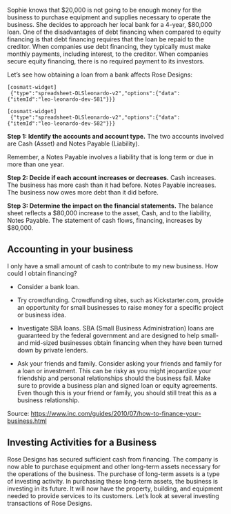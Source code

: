 Sophie knows that $20,000 is not going to be enough money for the business to purchase equipment and supplies necessary to operate the business. She decides to approach her local bank for a 4-year, $80,000 loan. One of the disadvantages of debt financing when compared to equity financing is that debt financing requires that the loan be repaid to the creditor. When companies use debt financing, they typically must make monthly payments, including interest, to the creditor. When companies secure equity financing, there is no required payment to its investors.

Let’s see how obtaining a loan from a bank affects Rose Designs:

```
[cosmatt-widget]
 {"type":"spreadsheet-DLSleonardo-v2","options":{"data":{"itemId":"leo-leonardo-dev-581"}}} 
```

```
[cosmatt-widget]
 {"type":"spreadsheet-DLSleonardo-v2","options":{"data":{"itemId":"leo-leonardo-dev-582"}}} 
```

**Step 1: Identify the accounts and account type.** The two accounts involved are Cash (Asset) and Notes Payable (Liability).

Remember, a Notes Payable involves a liability that is long term or due in more than one year.

**Step 2: Decide if each account increases or decreases.** Cash increases. The business has more cash than it had before. Notes Payable increases. The business now owes more debt than it did before.

**Step 3: Determine the impact on the financial statements.** The balance sheet reflects a $80,000 increase to the asset, Cash, and to the liability, Notes Payable. The statement of cash flows, financing, increases by $80,000.

## Accounting in your business

I only have a small amount of cash to contribute to my new business. How could I obtain financing?

  - Consider a bank loan.

  - Try crowdfunding. Crowdfunding sites, such as Kickstarter.com, provide an opportunity for small businesses to raise money for a specific project or business idea.

  - Investigate SBA loans. SBA (Small Business Administration) loans are guaranteed by the federal government and are designed to help small- and mid-sized businesses obtain financing when they have been turned down by private lenders.

  - Ask your friends and family. Consider asking your friends and family for a loan or investment. This can be risky as you might jeopardize your friendship and personal relationships should the business fail. Make sure to provide a business plan and signed loan or equity agreements. Even though this is your friend or family, you should still treat this as a business relationship.

Source: <https://www.inc.com/guides/2010/07/how-to-finance-your-business.html>

## Investing Activities for a Business

Rose Designs has secured sufficient cash from financing. The company is now able to purchase equipment and other long-term assets necessary for the operations of the business. The purchase of long-term assets is a type of investing activity. In purchasing these long-term assets, the business is investing in its future. It will now have the property, building, and equipment needed to provide services to its customers. Let’s look at several investing transactions of Rose Designs.
